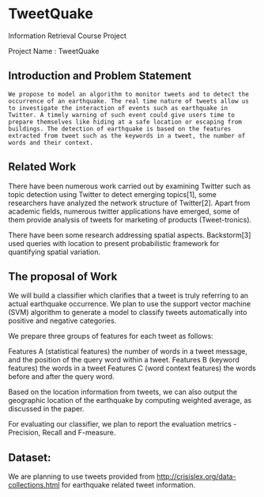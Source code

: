 # TweetQuake
Information Retrieval Course Project

Project Name : TweetQuake 

## Introduction and Problem Statement
	We propose to model an algorithm to monitor tweets and to detect the occurrence of an earthquake. The real time nature of tweets allow us to investigate the interaction of events such as earthquake in Twitter. A timely warning of such event could give users time to prepare themselves like hiding at a safe location or escaping from buildings. The detection of earthquake is based on the features extracted from tweet such as the keywords in a tweet, the number of words and their context. 
## Related Work
There have been numerous work carried out by examining Twitter such as topic detection using Twitter to detect emerging topics[1], some researchers have analyzed the network structure of Twitter[2]. Apart from academic fields, numerous twitter applications have emerged, some of them provide analysis of tweets for marketing of products (Tweet-tronics).

There have been some research addressing spatial aspects. Backstorm[3] used queries with location to present probabilistic framework for quantifying spatial variation.

## The proposal of Work
We will build a classifier which clarifies that a tweet is truly referring to an actual earthquake occurrence. We plan to use the support vector machine (SVM) algorithm to generate a model to classify tweets automatically into positive and negative categories. 

We prepare three groups of features for each tweet as follows: 

Features A (statistical features) the number of words in a tweet message, and the position of the query word within a tweet. 
Features B (keyword features) the words in a tweet
Features C (word context features) the words before and after the query word.

Based on the location information from tweets, we can also output the geographic location of the earthquake by computing weighted average, as discussed in the paper.

For evaluating our classifier, we plan to report the evaluation metrics - Precision, Recall and F-measure.

## Dataset:
We are planning to use tweets provided from http://crisislex.org/data-collections.html for earthquake related tweet information. 


